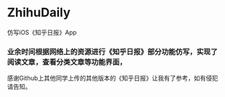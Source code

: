 # ZhihuDaily
仿写iOS《知乎日报》App

### 业余时间根据网络上的资源进行《知乎日报》部分功能仿写，实现了阅读文章，查看分类文章等功能界面，

感谢Github上其他同学上传的其他版本的《知乎日报》让我有了参考，如有侵犯请告知。
